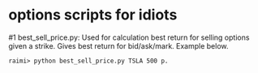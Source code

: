 ﻿# options scripts for idiots

#1
  best_sell_price.py:
    Used for calculation best return for selling options given a strike. Gives best return for bid/ask/mark. Example below.
    
    raimi> python best_sell_price.py TSLA 500 p.
